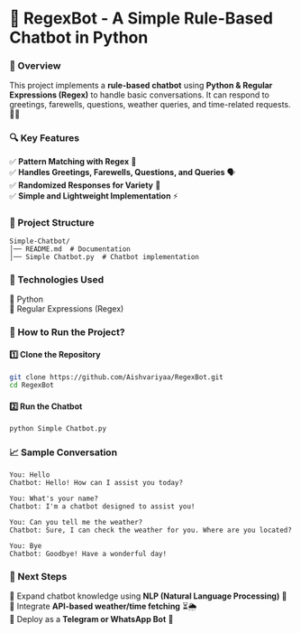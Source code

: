 # 🤖 **RegexBot - A Simple Rule-Based Chatbot in Python**  

### 📌 Overview  
This project implements a **rule-based chatbot** using **Python & Regular Expressions (Regex)** to handle basic conversations. It can respond to greetings, farewells, questions, weather queries, and time-related requests. 💬✨  

### 🔍 Key Features  
✅ **Pattern Matching with Regex** 🎯  
✅ **Handles Greetings, Farewells, Questions, and Queries** 🗣️  
✅ **Randomized Responses for Variety** 🎲  
✅ **Simple and Lightweight Implementation** ⚡  

### 📂 Project Structure  
```
Simple-Chatbot/
│── README.md  # Documentation  
│── Simple Chatbot.py  # Chatbot implementation  
```  

### 🔧 Technologies Used  
🔹 Python  
🔹 Regular Expressions (Regex)  

### 📜 How to Run the Project?  
#### 1️⃣ Clone the Repository  
```bash
git clone https://github.com/Aishvariyaa/RegexBot.git
cd RegexBot
```  

#### 2️⃣ Run the Chatbot  
```bash
python Simple Chatbot.py
```  

### 📈 Sample Conversation  
```
You: Hello  
Chatbot: Hello! How can I assist you today?  

You: What's your name?  
Chatbot: I'm a chatbot designed to assist you!  

You: Can you tell me the weather?  
Chatbot: Sure, I can check the weather for you. Where are you located?  

You: Bye  
Chatbot: Goodbye! Have a wonderful day!  
```

### 📌 Next Steps  
🔹 Expand chatbot knowledge using **NLP (Natural Language Processing)** 🧠  
🔹 Integrate **API-based weather/time fetching** ⏳🌦️  
🔹 Deploy as a **Telegram or WhatsApp Bot** 📲  
